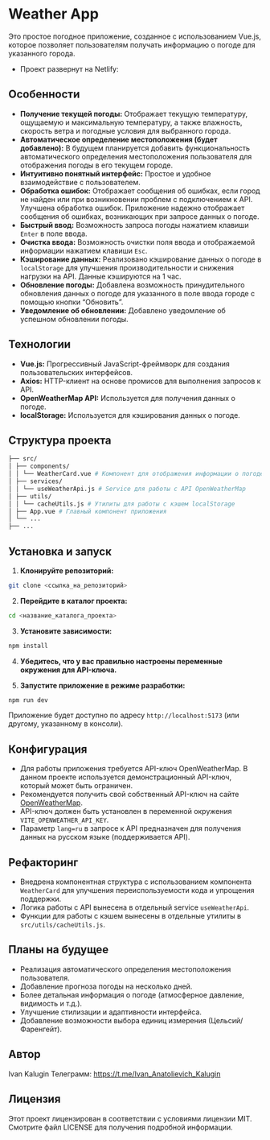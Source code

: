 # Weather App

Это простое погодное приложение, созданное с использованием Vue.js, которое позволяет пользователям получать информацию о погоде для указанного города.

- Проект развернут на Netlify:

## Особенности

- **Получение текущей погоды:** Отображает текущую температуру, ощущаемую и максимальную температуру, а также влажность, скорость ветра и погодные условия для выбранного города.
- **Автоматическое определение местоположения (будет добавлено):** В будущем планируется добавить функциональность автоматического определения местоположения пользователя для отображения погоды в его текущем городе.
- **Интуитивно понятный интерфейс:** Простое и удобное взаимодействие с пользователем.
- **Обработка ошибок:** Отображает сообщения об ошибках, если город не найден или при возникновении проблем с подключением к API. Улучшена обработка ошибок. Приложение надежно отображает сообщения об ошибках, возникающих при запросе данных о погоде.
- **Быстрый ввод:** Возможность запроса погоды нажатием клавиши `Enter` в поле ввода.
- **Очистка ввода:** Возможность очистки поля ввода и отображаемой информации нажатием клавиши `Esc`.
- **Кэширование данных:** Реализовано кэширование данных о погоде в `localStorage` для улучшения производительности и снижения нагрузки на API. Данные кэшируются на 1 час.
- **Обновление погоды:** Добавлена возможность принудительного обновления данных о погоде для указанного в поле ввода городе с помощью кнопки “Обновить”.
- **Уведомление об обновлении:** Добавлено уведомление об успешном обновлении погоды.

## Технологии

- **Vue.js:** Прогрессивный JavaScript-фреймворк для создания пользовательских интерфейсов.
- **Axios:** HTTP-клиент на основе промисов для выполнения запросов к API.
- **OpenWeatherMap API:** Используется для получения данных о погоде.
- **localStorage:** Используется для кэширования данных о погоде.

## Структура проекта

```bash
├── src/
│ ├── components/
│ │ └── WeatherCard.vue # Компонент для отображения информации о погоде
│ ├── services/
│ │ └── useWeatherApi.js # Service для работы с API OpenWeatherMap
│ ├── utils/
│ │ └── cacheUtils.js # Утилиты для работы с кэшем localStorage
│ ├── App.vue # Главный компонент приложения
│ └── ...
├── ...
```

## Установка и запуск

1.  **Клонируйте репозиторий:**

```bash
git clone <ссылка_на_репозиторий>
```

2.  **Перейдите в каталог проекта:**

```bash
cd <название_каталога_проекта>
```

3.  **Установите зависимости:**

```bash
npm install
```

4. **Убедитесь, что у вас правильно настроены переменные окружения для API-ключа.**

5. **Запустите приложение в режиме разработки:**

```bash
npm run dev
```

Приложение будет доступно по адресу `http://localhost:5173` (или другому, указанному в консоли).

## Конфигурация

- Для работы приложения требуется API-ключ OpenWeatherMap. В данном проекте используется демонстрационный API-ключ, который может быть ограничен.
- Рекомендуется получить свой собственный API-ключ на сайте [OpenWeatherMap](https://openweathermap.org/).
- API-ключ должен быть установлен в переменной окружения `VITE_OPENWEATHER_API_KEY`.
- Параметр `lang=ru` в запросе к API предназначен для получения данных на русском языке (поддерживается API).

## Рефакторинг

- Внедрена компонентная структура с использованием компонента `WeatherCard` для улучшения переиспользуемости кода и упрощения поддержки.
- Логика работы с API вынесена в отдельный service `useWeatherApi`.
- Функции для работы с кэшем вынесены в отдельные утилиты в `src/utils/cacheUtils.js`.

## Планы на будущее

- Реализация автоматического определения местоположения пользователя.
- Добавление прогноза погоды на несколько дней.
- Более детальная информация о погоде (атмосферное давление, видимость и т.д.).
- Улучшение стилизации и адаптивности интерфейса.
- Добавление возможности выбора единиц измерения (Цельсий/Фаренгейт).

## Автор

Ivan Kalugin Телеграмм: https://t.me/Ivan_Anatolievich_Kalugin

## Лицензия

Этот проект лицензирован в соответствии с условиями лицензии MIT. Смотрите файл LICENSE для получения подробной информации.
